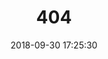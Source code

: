 ---
title: 404
date: 2018-09-30 17:25:30
type: "404"
layout: "404"
description: "Oops～，Can't find the webpage you want! QAQ :("
---